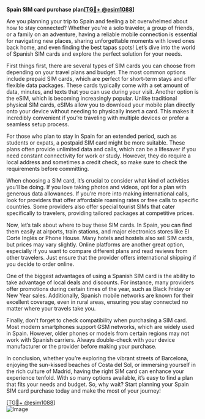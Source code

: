 **Spain SIM card purchase plan[[TG💪+ @esim1088](https://t.me/s/esim1088)]**

Are you planning your trip to Spain and feeling a bit overwhelmed about how to stay connected? Whether you're a solo traveler, a group of friends, or a family on an adventure, having a reliable mobile connection is essential for navigating new places, sharing unforgettable moments with loved ones back home, and even finding the best tapas spots! Let’s dive into the world of Spanish SIM cards and explore the perfect solution for your needs.

First things first, there are several types of SIM cards you can choose from depending on your travel plans and budget. The most common options include prepaid SIM cards, which are perfect for short-term stays and offer flexible data packages. These cards typically come with a set amount of data, minutes, and texts that you can use during your visit. Another option is the eSIM, which is becoming increasingly popular. Unlike traditional physical SIM cards, eSIMs allow you to download your mobile plan directly onto your device without needing to physically insert a card. This makes it incredibly convenient if you’re traveling with multiple devices or prefer a seamless setup process.

For those who plan to stay in Spain for an extended period, such as students or expats, a postpaid SIM card might be more suitable. These plans often provide unlimited data and calls, which can be a lifesaver if you need constant connectivity for work or study. However, they do require a local address and sometimes a credit check, so make sure to check the requirements before committing.

When choosing a SIM card, it’s crucial to consider what kind of activities you’ll be doing. If you love taking photos and videos, opt for a plan with generous data allowances. If you’re more into making international calls, look for providers that offer affordable roaming rates or free calls to specific countries. Some providers also offer special tourist SIMs that cater specifically to travelers, providing tailored packages at competitive prices.

Now, let’s talk about where to buy these SIM cards. In Spain, you can find them easily at airports, train stations, and major electronics stores like El Corte Inglés or Phone House. Many hotels and hostels also sell SIM cards, but prices may vary slightly. Online platforms are another great option, especially if you want to compare different plans and read reviews from other travelers. Just ensure that the provider offers international shipping if you decide to order online.

One of the biggest advantages of using a Spanish SIM card is the ability to take advantage of local deals and discounts. For instance, many providers offer promotions during certain times of the year, such as Black Friday or New Year sales. Additionally, Spanish mobile networks are known for their excellent coverage, even in rural areas, ensuring you stay connected no matter where your travels take you.

Finally, don’t forget to check compatibility when purchasing a SIM card. Most modern smartphones support GSM networks, which are widely used in Spain. However, older phones or models from certain regions may not work with Spanish carriers. Always double-check with your device manufacturer or the provider before making your purchase.

In conclusion, whether you’re exploring the vibrant streets of Barcelona, enjoying the sun-kissed beaches of Costa del Sol, or immersing yourself in the rich culture of Madrid, having the right SIM card can enhance your experience tenfold. With so many options available, it’s easy to find a plan that fits your needs and budget. So, why wait? Start planning your Spain SIM card purchase today and make the most of your journey!

[[TG💪+ @esim1088](https://t.me/s/esim1088)]  
![Image](https://i.postimg.cc/Y0z9fWf4/image.png)